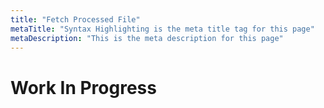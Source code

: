 ```yaml
---
title: "Fetch Processed File"
metaTitle: "Syntax Highlighting is the meta title tag for this page"
metaDescription: "This is the meta description for this page"
---
```


# Work In Progress
